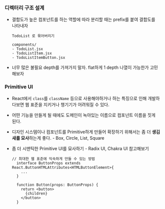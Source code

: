 ### 디렉터리 구조 설계
- 결합도가 높은 컴포넌트를 하는 역할에 따라 분리할 때는 prefix를 붙여 결합도를 나타내자 
  ```
  TodoList 로 묶어버리기

  components/
  - TodoList.jsx
  - TodoListItem.jsx
  - TodoListItemButton.jsx
  ```

- 너무 많은 불필요 depth를 가져가지 말자. flat하게 1 depth 나열이 가능한가 고민해보자


### Primitive UI
  - React에서 `class`를 `className` 등으로 사용해야하거나 하는 특징으로 인해 개발하다보면 웹 표준을 지키거나 챙기기가 어려워질 수 있다.
  - 어떤 기능을 만들게 될 때에도 도메인이 녹아있는 이름으로 컴포넌트 이름을 짓게 된다.
  - 디자인 시스템이나 컴포넌트를 Primitive하게 만들어 확장하기 위해서는 좀 더 **생김새를 묘사**하는게 좋다. - Box, Circle, List, Square
  - 좀 더 시맨틱한 Primitive UI를 묘사하기 - Radix UI, Chakra UI 참고해보기

    ```tsx
    // 최대한 웹 표준에 익숙하게 만들 수 있는 방법
      interface ButtonProps extends React.ButtonHTMLAttributes<HTMLButtonElement>{
        ...
      }

      function Button(props: ButtonProps) {
        return <button>
          {children}
        </button>
      }
    ```
